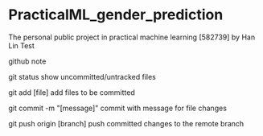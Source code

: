 # PracticalML_gender_prediction
The personal public project in practical machine learning [582739] by Han Lin
Test

github note

git status
show uncommitted/untracked files

git add [file]
add files to be committed

git commit -m "[message]"
commit with message for file changes

git push origin [branch]
push committed changes to the remote branch


